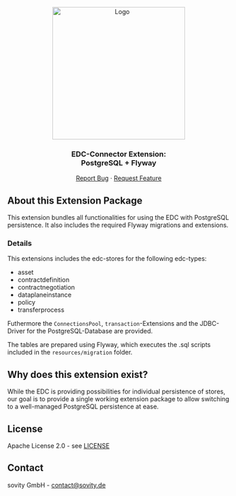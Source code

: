 <!-- PROJECT LOGO -->
<br />
<div align="center">
  <a href="https://github.com/sovity/edc-extensions">
    <img src="https://raw.githubusercontent.com/sovity/edc-ui/main/src/assets/images/sovity_logo.svg" alt="Logo" width="300">
  </a>

<h3 align="center">EDC-Connector Extension:<br />PostgreSQL + Flyway</h3>

  <p align="center">
    <a href="https://github.com/sovity/edc-extensions/issues/new?template=bug_report.md">Report Bug</a>
    ·
    <a href="https://github.com/sovity/edc-extensions/issues/new?template=feature_request.md">Request Feature</a>
  </p>
</div>

## About this Extension Package

This extension bundles all functionalities for using the EDC with PostgreSQL persistence. It also includes the required
Flyway migrations and extensions.

### Details

This extensions includes the edc-stores for the following edc-types:

- asset
- contractdefinition
- contractnegotiation
- dataplaneinstance
- policy
- transferprocess

Futhermore the `ConnectionsPool`, `transaction`-Extensions and the JDBC-Driver for the
PostgreSQL-Database are provided.

The tables are prepared using Flyway, which executes the .sql scripts included in
the `resources/migration` folder.

## Why does this extension exist?

While the EDC is providing possibilities for individual persistence of stores, our goal is to provide a single working
extension package to allow switching to a well-managed PostgreSQL persistence at ease.

## License

Apache License 2.0 - see [LICENSE](../../LICENSE)

## Contact

sovity GmbH - contact@sovity.de
